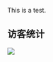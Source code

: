 This is a test.

## 访客统计

<a href="https://clustrmaps.com/site/1bzq1" title="Visit tracker">
    <img src="//www.clustrmaps.com/map_v2.png?d=D113BIqKDfM8pZP5GPJmEkbAESO1s1Hos1o90IE087E&cl=ffffff" />
</a>
